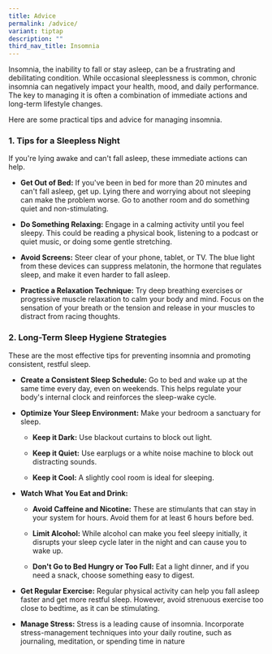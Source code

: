 ```yaml
---
title: Advice
permalink: /advice/
variant: tiptap
description: ""
third_nav_title: Insomnia
---
```

<p>Insomnia, the inability to fall or stay asleep, can be a frustrating and
debilitating condition. While occasional sleeplessness is common, chronic
insomnia can negatively impact your health, mood, and daily performance.
The key to managing it is often a combination of immediate actions and
long-term lifestyle changes.</p>
<p></p>
<p>Here are some practical tips and advice for managing insomnia.</p>
<p></p>
<h3>1. Tips for a Sleepless Night</h3>
<p></p>
<p>If you're lying awake and can't fall asleep, these immediate actions can
help.</p>
<ul>
<li>
<p><strong>Get Out of Bed:</strong> If you've been in bed for more than 20
minutes and can't fall asleep, get up. Lying there and worrying about not
sleeping can make the problem worse. Go to another room and do something
quiet and non-stimulating.</p>
<p></p>
</li>
<li>
<p><strong>Do Something Relaxing:</strong> Engage in a calming activity until
you feel sleepy. This could be reading a physical book, listening to a
podcast or quiet music, or doing some gentle stretching.</p>
<p></p>
</li>
<li>
<p><strong>Avoid Screens:</strong> Steer clear of your phone, tablet, or TV.
The blue light from these devices can suppress melatonin, the hormone that
regulates sleep, and make it even harder to fall asleep.</p>
<p></p>
</li>
<li>
<p><strong>Practice a Relaxation Technique:</strong> Try deep breathing exercises
or progressive muscle relaxation to calm your body and mind. Focus on the
sensation of your breath or the tension and release in your muscles to
distract from racing thoughts.</p>
<p></p>
</li>
</ul>
<p></p>
<h3>2. Long-Term Sleep Hygiene Strategies</h3>
<p></p>
<p>These are the most effective tips for preventing insomnia and promoting
consistent, restful sleep.</p>
<ul>
<li>
<p><strong>Create a Consistent Sleep Schedule:</strong> Go to bed and wake
up at the same time every day, even on weekends. This helps regulate your
body's internal clock and reinforces the sleep-wake cycle.</p>
<p></p>
</li>
<li>
<p><strong>Optimize Your Sleep Environment:</strong> Make your bedroom a sanctuary
for sleep.</p>
<p></p>
<ul>
<li>
<p><strong>Keep it Dark:</strong> Use blackout curtains to block out light.</p>
</li>
<li>
<p><strong>Keep it Quiet:</strong> Use earplugs or a white noise machine to
block out distracting sounds.</p>
<p></p>
</li>
<li>
<p><strong>Keep it Cool:</strong> A slightly cool room is ideal for sleeping.</p>
<p></p>
</li>
</ul>
</li>
<li>
<p><strong>Watch What You Eat and Drink:</strong>
</p>
<ul>
<li>
<p><strong>Avoid Caffeine and Nicotine:</strong> These are stimulants that
can stay in your system for hours. Avoid them for at least 6 hours before
bed.</p>
<p></p>
</li>
<li>
<p><strong>Limit Alcohol:</strong> While alcohol can make you feel sleepy
initially, it disrupts your sleep cycle later in the night and can cause
you to wake up.</p>
<p></p>
</li>
<li>
<p><strong>Don't Go to Bed Hungry or Too Full:</strong> Eat a light dinner,
and if you need a snack, choose something easy to digest.</p>
<p></p>
</li>
</ul>
</li>
<li>
<p><strong>Get Regular Exercise:</strong> Regular physical activity can help
you fall asleep faster and get more restful sleep. However, avoid strenuous
exercise too close to bedtime, as it can be stimulating.</p>
<p></p>
</li>
<li>
<p><strong>Manage Stress:</strong> Stress is a leading cause of insomnia.
Incorporate stress-management techniques into your daily routine, such
as journaling, meditation, or spending time in nature</p>
</li>
</ul>
<p></p>